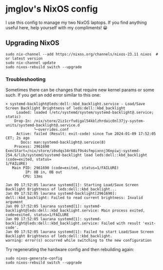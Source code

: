 # jmglov's NixOS config

I use this config to manage my two NixOS laptops. If you find anything useful
here, help yourself with my compliments! 😀

## Upgrading NixOS

``` text
sudo nix-channel --add https://nixos.org/channels/nixos-23.11 nixos  # or latest version
sudo nix-channel update
sudo nixos-rebuild switch --upgrade
```

### Troubleshooting

Sometimes there can be changes that require new kernel params or some such. If
you get an odd error similar to this one:

``` text
× systemd-backlight@leds:dell::kbd_backlight.service - Load/Save Screen Backlight Brightness of leds:dell::kbd_backlight
     Loaded: loaded (/etc/systemd/system/systemd-backlight@.service; static)
    Drop-In: /nix/store/2iz1crfvdigal54kblzhrdaic0nl37jy-system-units/systemd-backlight@.service.d
             └─overrides.conf
     Active: failed (Result: exit-code) since Tue 2024-01-09 17:52:05 CET; 2s ago
       Docs: man:systemd-backlight@.service(8)
    Process: 2961690 ExecStart=/nix/store/i0sdqs34r68if9s4sfmpixnnj36npiwj-systemd-254.6/lib/systemd/systemd-backlight load leds:dell::kbd_backlight (code=exited, status=
1/FAILURE)
   Main PID: 2961690 (code=exited, status=1/FAILURE)
         IP: 0B in, 0B out
        CPU: 13ms

Jan 09 17:52:05 laurana systemd[1]: Starting Load/Save Screen Backlight Brightness of leds:dell::kbd_backlight...
Jan 09 17:52:05 laurana systemd-backlight[2961690]: dell::kbd_backlight: Failed to read current brightness: Invalid argument
Jan 09 17:52:05 laurana systemd[1]: systemd-backlight@leds:dell::kbd_backlight.service: Main process exited, code=exited, status=1/FAILURE
Jan 09 17:52:05 laurana systemd[1]: systemd-backlight@leds:dell::kbd_backlight.service: Failed with result 'exit-code'.
Jan 09 17:52:05 laurana systemd[1]: Failed to start Load/Save Screen Backlight Brightness of leds:dell::kbd_backlight.
warning: error(s) occurred while switching to the new configuration
```

Try regenerating the hardware config and then rebuilding again:

``` text
sudo nixos-generate-config
sudo nixos-rebuild switch --upgrade
```
